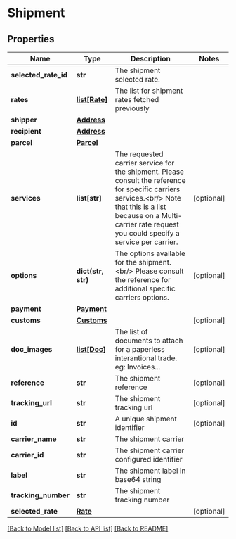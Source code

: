 # Shipment

## Properties
Name | Type | Description | Notes
------------ | ------------- | ------------- | -------------
**selected_rate_id** | **str** | The shipment selected rate. | 
**rates** | [**list[Rate]**](Rate.md) | The list for shipment rates fetched previously | 
**shipper** | [**Address**](Address.md) |  | 
**recipient** | [**Address**](Address.md) |  | 
**parcel** | [**Parcel**](Parcel.md) |  | 
**services** | **list[str]** |  The requested carrier service for the shipment.  Please consult the reference for specific carriers services.&lt;br/&gt; Note that this is a list because on a Multi-carrier rate request you could specify a service per carrier.  | [optional] 
**options** | **dict(str, str)** |  The options available for the shipment.&lt;br/&gt; Please consult the reference for additional specific carriers options.  | [optional] 
**payment** | [**Payment**](Payment.md) |  | 
**customs** | [**Customs**](Customs.md) |  | [optional] 
**doc_images** | [**list[Doc]**](Doc.md) |  The list of documents to attach for a paperless interantional trade.  eg: Invoices...  | [optional] 
**reference** | **str** | The shipment reference | [optional] 
**tracking_url** | **str** | The shipment tracking url | [optional] 
**id** | **str** | A unique shipment identifier | [optional] 
**carrier_name** | **str** | The shipment carrier | 
**carrier_id** | **str** | The shipment carrier configured identifier | 
**label** | **str** | The shipment label in base64 string | 
**tracking_number** | **str** | The shipment tracking number | 
**selected_rate** | [**Rate**](Rate.md) |  | [optional] 

[[Back to Model list]](../README.md#documentation-for-models) [[Back to API list]](../README.md#documentation-for-api-endpoints) [[Back to README]](../README.md)



